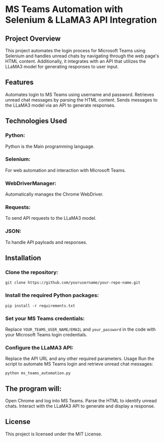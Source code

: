 # MS Teams Automation with Selenium & LLaMA3 API Integration
## Project Overview
This project automates the login process for Microsoft Teams using Selenium and handles unread chats by navigating through the web page's HTML content. Additionally, it integrates with an API that utilizes the LLaMA3 model for generating responses to user input.

## Features
Automates login to MS Teams using username and password.
Retrieves unread chat messages by parsing the HTML content.
Sends messages to the LLaMA3 model via an API to generate responses.
## Technologies Used
### Python: 
Python is the Main programming language.
### Selenium: 
For web automation and interaction with Microsoft Teams.
### WebDriverManager:
Automatically manages the Chrome WebDriver.
### Requests: 
To send API requests to the LLaMA3 model.
### JSON: 
To handle API payloads and responses.
## Installation
### Clone the repository:
```
git clone https://github.com/yourusername/your-repo-name.git
```
### Install the required Python packages:

```
pip install -r requirements.txt
```
### Set your MS Teams credentials:

Replace `YOUR_TEAMS_USER_NAME/EMAIL` and `your_password` in the code with your Microsoft Teams login credentials.
### Configure the LLaMA3 API:

Replace the API URL and any other required parameters.
Usage
Run the script to automate MS Teams login and retrieve unread chat messages:

```
python ms_teams_automation.py
```

## The program will:

Open Chrome and log into MS Teams.
Parse the HTML to identify unread chats.
Interact with the LLaMA3 API to generate and display a response.
## License
This project is licensed under the MIT License.
